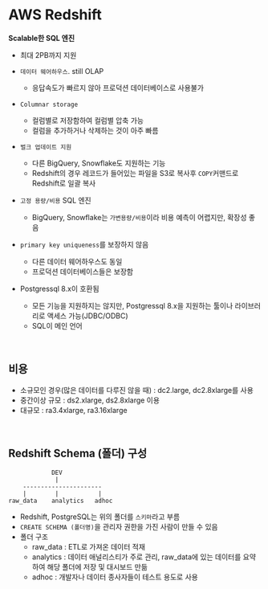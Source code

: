# AWS Redshift
**Scalable한 SQL 엔진**
- 최대 2PB까지 지원 
- `데이터 웨어하우스`. still OLAP
    - 응답속도가 빠르지 않아 프로덕션 데이터베이스로 사용불가
- `Columnar storage`
    - 컬럼별로 저장함하여 컬럼별 압축 가능
    - 컬럼을 추가하거나 삭제하는 것이 아주 빠름

- `벌크 업데이트 지원`
    - 다른 BigQuery, Snowflake도 지원하는 기능
    - Redshift의 경우 레코드가 들어있는 파일을 S3로 복사후 `COPY`커맨드로 Redshift로 일괄 복사
- `고정 용량/비용` SQL 엔진
    - BigQuery, Snowflake는 `가변용량/비용`이라 비용 예측이 어렵지만, 확장성 좋음
- `primary key uniqueness`를 보장하지 않음
    - 다른 데이터 웨어하우스도 동일
    - 프로덕션 데이터베이스들은 보장함
- Postgressql 8.x이 호환됨
    - 모든 기능을 지원하지는 않지만, Postgressql 8.x을 지원하는 툴이나 라이브러리로 액세스 가능(JDBC/ODBC)
    - SQL이 메인 언어

<Br>

## 비용 
- 소규모인 경우(많은 데이터를 다루진 않을 때) : dc2.large, dc2.8xlarge를 사용
- 중간이상 규모 : ds2.xlarge, ds2.8xlarge 이용
- 대규모 : ra3.4xlarge, ra3.16xlarge

<br>

## Redshift Schema (폴더) 구성
```
            DEV
             |
    ----------------------
    |        |           |
raw_data    analytics   adhoc
``` 
- Redshift, PostgreSQL는 위의 폴더를 `스키마`라고 부름
- `CREATE SCHEMA (폴더명)`을 관리자 권한을 가진 사람이 만들 수 있음
- 폴더 구조
    - raw_data : ETL로 가져온 데이터 적재
    - analytics : 데이터 애널리스티가 주로 관리, raw_data에 있는 데이터를 요약하여 해당 폴더에 저장 및 대시보드 만듦
    - adhoc : 개발자나 데이터 종사자들이 테스트 용도로 사용